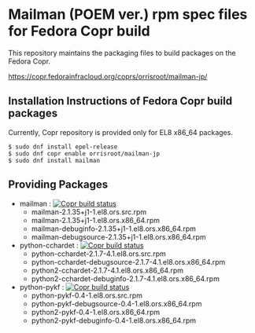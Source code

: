 # Mailman (POEM ver.) rpm spec files for Fedora Copr build
This repository maintains the packaging files to build packages on the Fedora Copr.

https://copr.fedorainfracloud.org/coprs/orrisroot/mailman-jp/

## Installation Instructions of Fedora Copr build packages
Currently, Copr repository is provided only for EL8 x86_64 packages.
```
$ sudo dnf install epel-release
$ sudo dnf copr enable orrisroot/mailman-jp
$ sudo dnf install mailman
```

## Providing Packages
* mailman : [![Copr build status](https://copr.fedorainfracloud.org/coprs/orrisroot/mailman-jp/package/mailman/status_image/last_build.png)](https://copr.fedorainfracloud.org/coprs/orrisroot/mailman-jp/package/mailman/)
  * mailman-2.1.35+j1-1.el8.ors.src.rpm
  * mailman-2.1.35+j1-1.el8.ors.x86_64.rpm
  * mailman-debuginfo-2.1.35+j1-1.el8.ors.x86_64.rpm
  * mailman-debugsource-2.1.35+j1-1.el8.ors.x86_64.rpm
* python-cchardet : [![Copr build status](https://copr.fedorainfracloud.org/coprs/orrisroot/mailman-jp/package/python-cchardet/status_image/last_build.png)](https://copr.fedorainfracloud.org/coprs/orrisroot/mailman-jp/package/python-cchardet/)
  * python-cchardet-2.1.7-4.1.el8.ors.src.rpm
  * python-cchardet-debugsource-2.1.7-4.1.el8.ors.x86_64.rpm
  * python2-cchardet-2.1.7-4.1.el8.ors.x86_64.rpm
  * python2-cchardet-debuginfo-2.1.7-4.1.el8.ors.x86_64.rpm
* python-pykf : [![Copr build status](https://copr.fedorainfracloud.org/coprs/orrisroot/mailman-jp/package/python-pykf/status_image/last_build.png)](https://copr.fedorainfracloud.org/coprs/orrisroot/mailman-jp/package/python-pykf/)
  * python-pykf-0.4-1.el8.ors.src.rpm
  * python-pykf-debugsource-0.4-1.el8.ors.x86_64.rpm
  * python2-pykf-0.4-1.el8.ors.x86_64.rpm
  * python2-pykf-debuginfo-0.4-1.el8.ors.x86_64.rpm
